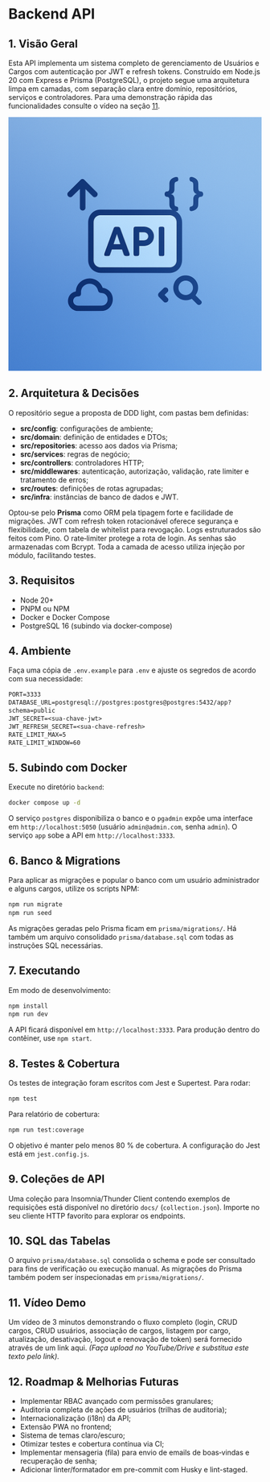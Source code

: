 # Backend API

## 1. Visão Geral

Esta API implementa um sistema completo de gerenciamento de Usuários e Cargos com autenticação por JWT e refresh tokens. Construído em Node.js 20 com Express e Prisma (PostgreSQL), o projeto segue uma arquitetura limpa em camadas, com separação clara entre domínio, repositórios, serviços e controladores. Para uma demonstração rápida das funcionalidades consulte o vídeo na seção [11](#11-vídeo-demo).

![Screenshot](docs/screenshot-backend.png)

## 2. Arquitetura & Decisões

O repositório segue a proposta de DDD light, com pastas bem definidas:

- **src/config**: configurações de ambiente;
- **src/domain**: definição de entidades e DTOs;
- **src/repositories**: acesso aos dados via Prisma;
- **src/services**: regras de negócio;
- **src/controllers**: controladores HTTP;
- **src/middlewares**: autenticação, autorização, validação, rate limiter e tratamento de erros;
- **src/routes**: definições de rotas agrupadas;
- **src/infra**: instâncias de banco de dados e JWT.

Optou‑se pelo **Prisma** como ORM pela tipagem forte e facilidade de migrações. JWT com refresh token rotacionável oferece segurança e flexibilidade, com tabela de whitelist para revogação. Logs estruturados são feitos com Pino. O rate‑limiter protege a rota de login. As senhas são armazenadas com Bcrypt. Toda a camada de acesso utiliza injeção por módulo, facilitando testes.

## 3. Requisitos

* Node 20+
* PNPM ou NPM
* Docker e Docker Compose
* PostgreSQL 16 (subindo via docker‑compose)

## 4. Ambiente

Faça uma cópia de `.env.example` para `.env` e ajuste os segredos de acordo com sua necessidade:

```
PORT=3333
DATABASE_URL=postgresql://postgres:postgres@postgres:5432/app?schema=public
JWT_SECRET=<sua-chave-jwt>
JWT_REFRESH_SECRET=<sua-chave-refresh>
RATE_LIMIT_MAX=5
RATE_LIMIT_WINDOW=60
```

## 5. Subindo com Docker

Execute no diretório `backend`:

```bash
docker compose up -d
```

O serviço `postgres` disponibiliza o banco e o `pgadmin` expõe uma interface em `http://localhost:5050` (usuário `admin@admin.com`, senha `admin`). O serviço `app` sobe a API em `http://localhost:3333`.

## 6. Banco & Migrations

Para aplicar as migrações e popular o banco com um usuário administrador e alguns cargos, utilize os scripts NPM:

```bash
npm run migrate
npm run seed
```

As migrações geradas pelo Prisma ficam em `prisma/migrations/`. Há também um arquivo consolidado `prisma/database.sql` com todas as instruções SQL necessárias.

## 7. Executando

Em modo de desenvolvimento:

```bash
npm install
npm run dev
```

A API ficará disponível em `http://localhost:3333`. Para produção dentro do contêiner, use `npm start`.

## 8. Testes & Cobertura

Os testes de integração foram escritos com Jest e Supertest. Para rodar:

```bash
npm test
```

Para relatório de cobertura:

```bash
npm run test:coverage
```

O objetivo é manter pelo menos 80 % de cobertura. A configuração do Jest está em `jest.config.js`.

## 9. Coleções de API

Uma coleção para Insomnia/Thunder Client contendo exemplos de requisições está disponível no diretório `docs/` (`collection.json`). Importe no seu cliente HTTP favorito para explorar os endpoints.

## 10. SQL das Tabelas

O arquivo `prisma/database.sql` consolida o schema e pode ser consultado para fins de verificação ou execução manual. As migrações do Prisma também podem ser inspecionadas em `prisma/migrations/`.

## 11. Vídeo Demo

Um vídeo de 3 minutos demonstrando o fluxo completo (login, CRUD cargos, CRUD usuários, associação de cargos, listagem por cargo, atualização, desativação, logout e renovação de token) será fornecido através de um link aqui. *(Faça upload no YouTube/Drive e substitua este texto pelo link).*

## 12. Roadmap & Melhorias Futuras

* Implementar RBAC avançado com permissões granulares;
* Auditoria completa de ações de usuários (trilhas de auditoria);
* Internacionalização (i18n) da API;
* Extensão PWA no frontend;
* Sistema de temas claro/escuro;
* Otimizar testes e cobertura contínua via CI;
* Implementar mensageria (fila) para envio de emails de boas‑vindas e recuperação de senha;
* Adicionar linter/formatador em pre-commit com Husky e lint-staged.